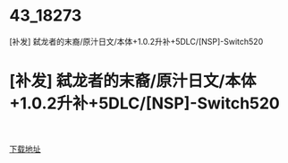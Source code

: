 # 43_18273
[补发] 弑龙者的末裔/原汁日文/本体+1.0.2升补+5DLC/[NSP]-Switch520
# [补发] 弑龙者的末裔/原汁日文/本体+1.0.2升补+5DLC/[NSP]-Switch520
 <br/></br>
[下载地址](https://www.switch520.cc/article/18273 "下载地址")
<br/></br>

